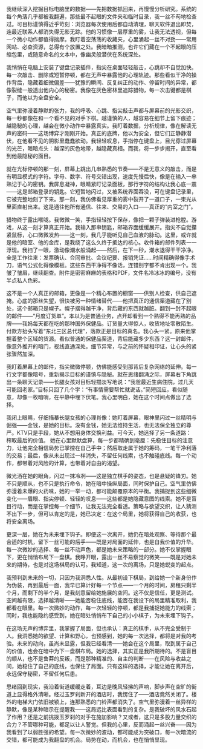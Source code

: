 我继续深入挖掘目标电脑里的数据——先把数据抓回来，再慢慢分析研究。系统的每个角落几乎都被我翻遍，那些最不起眼的文件夹和临时目录，我一丝不苟地检查过。可目标谨慎得近乎苛刻：浏览器每次使用后都自动清理，聊天软件退出即焚，连最近联系人都消失得无影无踪。他的习惯像一层厚重的雾，让我无法透视，但每一个微小动作都值得揣摩。我盯着空荡荡的收藏夹，心里涌起一丝不对劲——常用网站、必查资源，总得有个放置之处。我暗暗推测，也许它们藏在一个不起眼的压缩包里，或随意命名的文本中，像幽灵般潜伏在系统深处。

我悄悄在电脑上安装了键盘记录插件，指尖在桌面轻轻敲击，心跳却不自觉加快。每一次敲击、删除或短暂停顿，都在无声中暴露他的心理轨迹。那些看似干净的操作背后，隐藏着细微偏差——犹豫的瞬间、反复纠正的动作、停留时间的异常，都像裂缝一般透出他内心的秘密。我像在灰色密林里追踪猎物，每一次击键都是棋子，而他以为全盘安全。

空气里弥漫着静默的张力，我的呼吸、心跳、指尖敲击声都与屏幕前的光影交织，每一秒都像在和一个看不见的对手下棋。越谨慎的人，越容易在细节上留下痕迹；越隐秘的心理，越会在微小动作中暴露真实。我盯着数据，分析规律，像在解读无声的密码——这场博弈才刚刚开始。真正的底牌，他以为安全，但它们正静静潜伏，在他看不见的阴影里蠢蠢欲动。我轻轻叹息，手指停在键盘上，目光穿过屏幕的光芒，暗暗点头：越深的灰色地带，越隐藏真相。而我，将一步步揭开，直至看到他最隐秘的面目。

就在光标停顿的那一刻，屏幕上跳出几串熟悉的节奏——不是无意义的敲击，而是有明显模式的字符。字母、数字、符号交错出现，速度先慢后快，像是在输入一串熟记于心的密钥。我屏息凝神，眼睛紧盯记录面板，那行字符的结构让我心底一震——这是邮箱登录的钥匙。它短暂地闪过，又被系统界面吞没，可在键盘记录里，它被完整地刻了下来。那一刻，我仿佛看见厚重的雾中裂开了一道口子，一束光从里面直射出来。这是通往他所有通信、往来、交易的入口——真正的“内室之门”。

猎物终于露出喉咙。我微微一笑，手指轻轻按下保存，像把一颗子弹装进枪膛。游戏，从这一刻才算真正开始。我输入那串钥匙，邮箱界面缓缓展开。指尖不自觉攥紧鼠标，心口微微发热——这一刻，我几乎能听见自己血液的脉动。这里，或许就是他的暗室、他的金库，是我绕了这么久终于抵达的核心。收件箱的邮件列表一一浮现。我扫了一眼，激动像潮水般涌起——然后，在下一秒，潮水退得干干净净。全是工作往来：发票确认、合同审批、会议纪要、报销凭证……时间精确得像手术刀，语气公式化得像模板。这些东西干净得不像话，连错别字都不肯出现一个。我皱了皱眉，继续翻查。附件是密密麻麻的表格和PDF，文件名冷冰冰的编号，没有半点私人色彩。

这不是一个人真正的邮箱，更像是一个精心布置的橱窗——供别人检查，供自己遮掩。心底的那丝失望，很快被另一种情绪替代——他把真正的通信渠道藏在了别处，这个邮箱只是幌子。幌子摆得越干净，背后藏的东西就越脏。翻到一封不起眼的邮件——“月度订货单”。本以为是普通业务，点开却看到一个熟得不能再熟的品牌——我妈每天都在吃的那种国外保健品。订货量大得惊人，收货地址零散陌生。付款方抬头写着“东北三区总代理”，落款正是目标的真名。我心头一紧。原来他掌握着整个区域的货源。看似普通的保健品渠道，背后能藏多少东西？这一封邮件，像意外推开的暗门，视线直通深处。细节异常，与之前的怀疑相印证，让心头的紧张骤然加深。

我盯着屏幕上的邮件，指尖微微停顿，仿佛能感受到那背后复杂网络的延伸。每一行文字都像暗号，重新揭示目标的谨慎与隐秘。就在思绪翻涌之际，屏幕右下角跳出一条聊天记录——长腿女孩对目标轻描淡写地说：“我爸最近生病住院，过几天可能回老家。”目标只回了几个字：“有事情需要帮忙就说话。”简短回应，看似随意，却像一枚暗哨，在平静中埋下伏笔。我心里明白，她在这个时间点做出了选择。

我闭上眼睛，仔细描摹长腿女孩的心理肖像：她盯着屏幕，眼神里闪过一丝精明与倔强——金钱，是她的目标。没有金钱，她无法维持生活，也无法保全独立的尊严。KTV只是手段，她从不想用身体交换利益。可今天，她选择了另一条道路：榨取最后的价值。
她在心里默默盘算，每一步都精确到毫厘：先稳住目标的注意力，让他完全相信局势已掌控在自己手中；然后取走属于她的筹码，一笔干净利落的交易；最后，像从未出现过一样消失，不留任何线索，也不触碰底线。每一个动作，都带着对风险的计算，也带着对自由的渴望。

微光洒在她的眼角，闪过一抹冷冽——这是独立棋手的姿态，也是悬疑的锋刃。她不只是顺从，也不只是执行命令，她在暗中操纵局面，同时保护自己。空气里仿佛弥漫着未爆的火药味，她的一举一动，都可能颠覆原本的平衡。我捕捉到这些细微变化——眉眼、指尖停顿、轻轻的叹息——这些都是她隐藏意图的线索。她不是盲目行动，而是在掌控每一个细节，让我无法完全看透。策略与欲望交织，让人猜测不出下一步，但可以肯定的是，她已决定：在这个局里，她将获得自己的收获，也将安全离场。

更深一层，她在为未来埋下钩子。即便这一次离开，她仍在暗处观察、等待那个最合适的时机，留下一丝可能的后手——既是对局面的延伸，也是自我价值的升华。每一次微妙的选择、每一丝不动声色，都是她未来策略的一部分。她不仅掌握眼下，更在悄悄布局下一盘棋。我睁开眼，露出一丝不易察觉的微笑——既是对她未来的期待，也是对这场棋局的认可。我知道，这一次的离场，只是她蜕变的起点。

我预判到未来的一切，只因为我洞悉人性。从最初设下棋局，到给她一个新身份作为伪装，再到最后一面，我早已算计好每一个节点——一个月的时间，房租只剩半个月，而剩下的半个月，是我刻意留给她施展的空间。这不仅是信任，更是测试。空间越有限，选择越清晰——她能否稳住底线，能否在我设下的局里精准取利，我都看在眼里。每一次微妙的动作，每一次轻轻的停顿，都是我捕捉她能力的线索；同时，我也能隐约感受到，她在暗处悄悄布下自己的小小棋子，为未来埋下钩子。

在这场无声的博弈里，我掌握了局面，但也承认：真正的棋手，从不完全受制于人。我洞悉她的欲望、计算和野心，也预感到，她的每一次选择，都将是对我的考验。未来的动向，虽尚未显露，但我已经看清——她会在这个局里，取到属于自己的价值，也会在暗中为下一盘棋布局。她的选择，其实正是我所期待的。不是盲目的顺从，也不是鲁莽的反叛，而是那种精准的、自主的判断——在风险与收益之间，她稳住了自己的底线，也保住了局面。只有这样的选择，才能让她在离开后，永远保守秘密，不留任何后患。

思绪回到现实，我沿着街道缓缓走着，耳边是晚风轻拂的声响，脚步声在空旷的街道上显得格外清晰。经过玉罗刹新开的酒店时，我愣住了——酒店竟然关闭了。楼外的电梯大门依旧被锁上，连那熟悉的门铃声都消失了。空气里弥漫着一丝异样的静默，像是某种暗示在提醒我——这局远比表面看到的复杂。是我破坏的风水石起了作用？还是之前挑拨玉罗刹的对手在施加影响？又或者，这只是多股力量交织的合力？不管哪种可能，都足以让人警觉。但我的心里，反而涌起一丝兴奋——因为我看到了以弱胜强的希望。每一次微妙的波动，都可能成为突破口，每一次暗流的交错，都可能成为我翻盘的机会。局势在动，而机会，也在悄悄显现。
